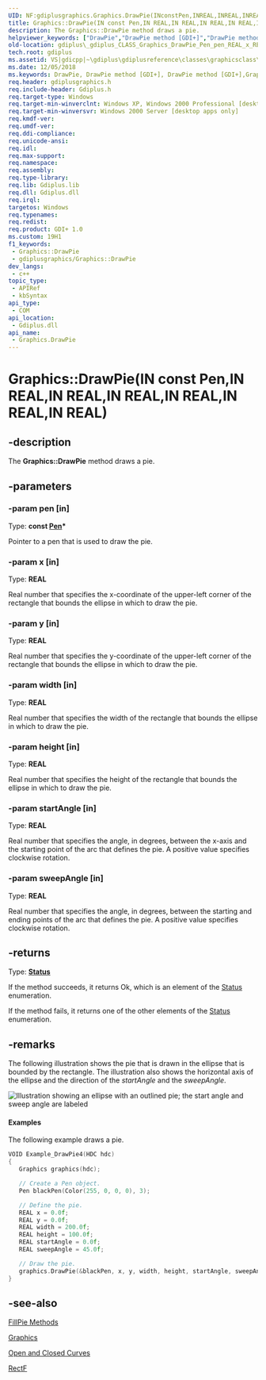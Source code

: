 ```yaml
---
UID: NF:gdiplusgraphics.Graphics.DrawPie(INconstPen,INREAL,INREAL,INREAL,INREAL,INREAL,INREAL)
title: Graphics::DrawPie(IN const Pen,IN REAL,IN REAL,IN REAL,IN REAL,IN REAL,IN REAL) (gdiplusgraphics.h)
description: The Graphics::DrawPie method draws a pie.
helpviewer_keywords: ["DrawPie","DrawPie method [GDI+]","DrawPie method [GDI+]","Graphics class","Graphics class [GDI+]","DrawPie method","Graphics.DrawPie","Graphics.DrawPie(IN const Pen","IN REAL","IN REAL","IN REAL","IN REAL","IN REAL","IN REAL)","Graphics.DrawPie(const Pen*","REAL","REAL","REAL","REAL","REAL","REAL)","Graphics::DrawPie","Graphics::DrawPie(IN const Pen","IN REAL","IN REAL","IN REAL","IN REAL","IN REAL","IN REAL)","_gdiplus_CLASS_Graphics_DrawPie_Pen_pen_REAL_x_REAL_y_REAL_width_REAL_height_REAL_startAngle_REAL_sw","gdiplus._gdiplus_CLASS_Graphics_DrawPie_Pen_pen_REAL_x_REAL_y_REAL_width_REAL_height_REAL_startAngle_REAL_sw"]
old-location: gdiplus\_gdiplus_CLASS_Graphics_DrawPie_Pen_pen_REAL_x_REAL_y_REAL_width_REAL_height_REAL_startAngle_REAL_sw.htm
tech.root: gdiplus
ms.assetid: VS|gdicpp|~\gdiplus\gdiplusreference\classes\graphicsclass\graphicsmethods\graphicsdrawpiemethods\drawpie_2penpen_realx_realy_realwidth_realheight.htm
ms.date: 12/05/2018
ms.keywords: DrawPie, DrawPie method [GDI+], DrawPie method [GDI+],Graphics class, Graphics class [GDI+],DrawPie method, Graphics.DrawPie, Graphics.DrawPie(IN const Pen,IN REAL,IN REAL,IN REAL,IN REAL,IN REAL,IN REAL), Graphics.DrawPie(const Pen*,REAL,REAL,REAL,REAL,REAL,REAL), Graphics::DrawPie, Graphics::DrawPie(IN const Pen,IN REAL,IN REAL,IN REAL,IN REAL,IN REAL,IN REAL), _gdiplus_CLASS_Graphics_DrawPie_Pen_pen_REAL_x_REAL_y_REAL_width_REAL_height_REAL_startAngle_REAL_sw, gdiplus._gdiplus_CLASS_Graphics_DrawPie_Pen_pen_REAL_x_REAL_y_REAL_width_REAL_height_REAL_startAngle_REAL_sw
req.header: gdiplusgraphics.h
req.include-header: Gdiplus.h
req.target-type: Windows
req.target-min-winverclnt: Windows XP, Windows 2000 Professional [desktop apps only]
req.target-min-winversvr: Windows 2000 Server [desktop apps only]
req.kmdf-ver: 
req.umdf-ver: 
req.ddi-compliance: 
req.unicode-ansi: 
req.idl: 
req.max-support: 
req.namespace: 
req.assembly: 
req.type-library: 
req.lib: Gdiplus.lib
req.dll: Gdiplus.dll
req.irql: 
targetos: Windows
req.typenames: 
req.redist: 
req.product: GDI+ 1.0
ms.custom: 19H1
f1_keywords:
 - Graphics::DrawPie
 - gdiplusgraphics/Graphics::DrawPie
dev_langs:
 - c++
topic_type:
 - APIRef
 - kbSyntax
api_type:
 - COM
api_location:
 - Gdiplus.dll
api_name:
 - Graphics.DrawPie
---
```


# Graphics::DrawPie(IN const Pen,IN REAL,IN REAL,IN REAL,IN REAL,IN REAL,IN REAL)


## -description

The <b>Graphics::DrawPie</b> method draws a pie.

## -parameters

### -param pen [in]

Type: <b>const <a href="/windows/desktop/api/gdipluspen/nl-gdipluspen-pen">Pen</a>*</b>

Pointer to a pen that is used to draw the pie.

### -param x [in]

Type: <b>REAL</b>

Real number that specifies the x-coordinate of the upper-left corner of the rectangle that bounds the ellipse in which to draw the pie.

### -param y [in]

Type: <b>REAL</b>

Real number that specifies the y-coordinate of the upper-left corner of the rectangle that bounds the ellipse in which to draw the pie.

### -param width [in]

Type: <b>REAL</b>

Real number that specifies the width of the rectangle that bounds the ellipse in which to draw the pie.

### -param height [in]

Type: <b>REAL</b>

Real number that specifies the height of the rectangle that bounds the ellipse in which to draw the pie.

### -param startAngle [in]

Type: <b>REAL</b>

Real number that specifies the angle, in degrees, between the x-axis and the starting point of the arc that defines the pie. A positive value specifies clockwise rotation.

### -param sweepAngle [in]

Type: <b>REAL</b>

Real number that specifies the angle, in degrees, between the starting and ending points of the arc that defines the pie. A positive value specifies clockwise rotation.

## -returns

Type: <b><a href="/windows/desktop/api/gdiplustypes/ne-gdiplustypes-status">Status</a></b>

If the method succeeds, it returns Ok, which is an element of the <a href="/windows/desktop/api/gdiplustypes/ne-gdiplustypes-status">Status</a> enumeration.

If the method fails, it returns one of the other elements of the <a href="/windows/desktop/api/gdiplustypes/ne-gdiplustypes-status">Status</a> enumeration.

## -remarks

The following illustration shows the pie that is drawn in the ellipse that is bounded by the rectangle. The illustration also shows the horizontal axis of the ellipse and the direction of the 
				<i>startAngle</i> and the <i>sweepAngle</i>.

<img alt="Illustration showing an ellipse with an outlined pie; the start angle and sweep angle are labeled" src="images/drawpie1.png"/>

#### Examples



The following example draws a pie.


```cpp
VOID Example_DrawPie4(HDC hdc)
{
   Graphics graphics(hdc);

   // Create a Pen object.
   Pen blackPen(Color(255, 0, 0, 0), 3);

   // Define the pie.
   REAL x = 0.0f;
   REAL y = 0.0f;
   REAL width = 200.0f;
   REAL height = 100.0f;
   REAL startAngle = 0.0f;
   REAL sweepAngle = 45.0f;

   // Draw the pie.
   graphics.DrawPie(&blackPen, x, y, width, height, startAngle, sweepAngle);
}

```

## -see-also

<a href="/windows/desktop/api/gdiplusgraphics/nf-gdiplusgraphics-graphics-fillpie(inconstbrush_inconstrect__inreal_inreal)">FillPie Methods</a>



<a href="/windows/desktop/api/gdiplusgraphics/nl-gdiplusgraphics-graphics">Graphics</a>



<a href="/windows/desktop/gdiplus/-gdiplus-open-and-closed-curves-about">Open and Closed Curves</a>



<a href="/windows/desktop/api/gdiplustypes/nl-gdiplustypes-rectf">RectF</a>